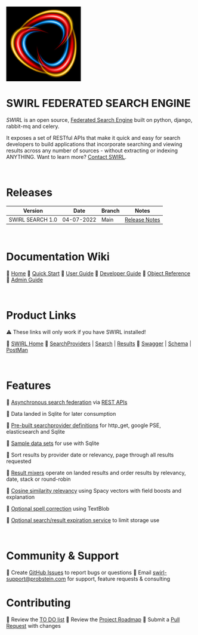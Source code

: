 ![SWIRL Logo](./docs/images/swirl_logo_notext_200.jpg)

# SWIRL FEDERATED SEARCH ENGINE

*SWIRL* is an open source, [Federated Search Engine](https://en.wikipedia.org/wiki/Federated_search) built on python, django, rabbit-mq and celery.

It exposes a set of RESTful APIs that make it quick and easy for search developers to build 
applications that incorporate searching and viewing results across any number of sources - without 
extracting or indexing ANYTHING. Want to learn more? [Contact SWIRL](mailto:swirl@probstein.com).

<br/>

# Releases

| Version | Date | Branch | Notes | 
| ------- | ---- | ------ | ----- |
| SWIRL SEARCH 1.0 | 04-07-2022 | Main | [Release Notes](./docs/RELEASE_NOTES_1.0.md) |

<br/>

# Documentation Wiki

:small_blue_diamond: [Home](https://github.com/sidprobstein/swirl-search/wiki)
:small_blue_diamond: [Quick Start](https://github.com/sidprobstein/swirl-search/wiki/1.-Quick-Start)
:small_blue_diamond: [User Guide](https://github.com/sidprobstein/swirl-search/wiki/2.-User-Guide)
:small_blue_diamond: [Developer Guide](https://github.com/sidprobstein/swirl-search/wiki/3.-Developer-Guide)
:small_blue_diamond: [Object Reference](https://github.com/sidprobstein/swirl-search/wiki/4.-Object-Reference)
:small_blue_diamond: [Admin Guide](https://github.com/sidprobstein/swirl-search/wiki/5.-Admin-Guide)

<br/>

# Product Links

:warning: These links will only work if you have SWIRL installed!

:small_blue_diamond: [SWIRL Home](http://localhost:8000/swirl/index.html)
:small_blue_diamond: [SearchProviders](http://localhost:8000/swirl/searchproviders/) | [Search](http://localhost:8000/swirl/search/) | [Results](http://localhost:8000/swirl/results/)
:small_blue_diamond: [Swagger](http://localhost:8000/swirl/swagger-ui/) | [Schema](http://localhost:8000/swirl/openapi) | [PostMan](https://github.com/sidprobstein/swirl-search/blob/main/docs/SWIRL.postman_collection.json) 

<br/>

# Features

:small_blue_diamond: [Asynchronous search federation](https://github.com/sidprobstein/swirl-search/wiki/3.-Developer-Guide#architecture) via [REST APIs](http://localhost:8000/swirl/swagger-ui/)

:small_blue_diamond: Data landed in Sqlite for later consumption

:small_blue_diamond: [Pre-built searchprovider definitions](https://github.com/sidprobstein/swirl-search/tree/main/SearchProviders) for http_get, google PSE, elasticsearch and Sqlite

:small_blue_diamond: [Sample data sets](https://github.com/sidprobstein/swirl-search/tree/main/Data) for use with Sqlite

:small_blue_diamond: Sort results by provider date or relevancy, page through all results requested

:small_blue_diamond: [Result mixers](https://github.com/sidprobstein/swirl-search/wiki/2.-User-Guide#mixers) operate on landed results and order results by relevancy, date, stack or round-robin

:small_blue_diamond: [Cosine similarity relevancy](https://github.com/sidprobstein/swirl-search/wiki/2.-User-Guide#relevancy) using Spacy vectors with field boosts and explanation

:small_blue_diamond: [Optional spell correction](https://github.com/sidprobstein/swirl-search/wiki/2.-User-Guide#spell-correction) using TextBlob

:small_blue_diamond: [Optional search/result expiration service](https://github.com/sidprobstein/swirl-search/wiki/5.-Admin-Guide#search-expiration-service) to limit storage use

<br/>

# Community & Support

:small_blue_diamond: Create [GitHub Issues](https://github.com/sidprobstein/swirl-search/issues) to report bugs or questions
:small_blue_diamond: Email [swirl-support@probstein.com](mailto:swirl-support@probstein.com) for support, feature requests & consulting

# Contributing

:small_blue_diamond: Review the [TO DO list](docs/TO_DO.md)
:small_blue_diamond: Review the [Project Roadmap](https://github.com/sidprobstein/swirl-search/discussions/7)
:small_blue_diamond: Submit a [Pull Request](https://github.com/sidprobstein/swirl-search/pulls) with changes



